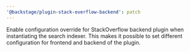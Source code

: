 ```yaml
---
'@backstage/plugin-stack-overflow-backend': patch
---
```


Enable configuration override for StackOverflow backend plugin when instantiating the search indexer. This makes it possible to set different configuration for frontend and backend of the plugin.
